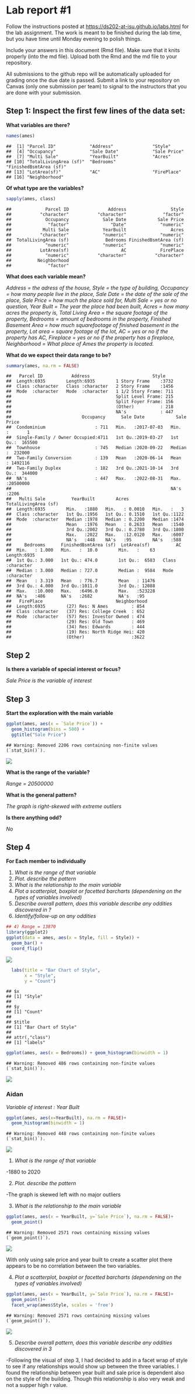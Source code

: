 
<!-- README.md is generated from README.Rmd. Please edit the README.Rmd file -->

# Lab report \#1

Follow the instructions posted at
<https://ds202-at-isu.github.io/labs.html> for the lab assignment. The
work is meant to be finished during the lab time, but you have time
until Monday evening to polish things.

Include your answers in this document (Rmd file). Make sure that it
knits properly (into the md file). Upload both the Rmd and the md file
to your repository.

All submissions to the github repo will be automatically uploaded for
grading once the due date is passed. Submit a link to your repository on
Canvas (only one submission per team) to signal to the instructors that
you are done with your submission.

## Step 1: Inspect the first few lines of the data set:

**What variables are there?**

``` r
names(ames)
```

    ##  [1] "Parcel ID"             "Address"               "Style"                
    ##  [4] "Occupancy"             "Sale Date"             "Sale Price"           
    ##  [7] "Multi Sale"            "YearBuilt"             "Acres"                
    ## [10] "TotalLivingArea (sf)"  "Bedrooms"              "FinishedBsmtArea (sf)"
    ## [13] "LotArea(sf)"           "AC"                    "FirePlace"            
    ## [16] "Neighborhood"

**Of what type are the variables?**

``` r
sapply(ames, class)
```

    ##             Parcel ID               Address                 Style 
    ##           "character"           "character"              "factor" 
    ##             Occupancy             Sale Date            Sale Price 
    ##              "factor"                "Date"             "numeric" 
    ##            Multi Sale             YearBuilt                 Acres 
    ##           "character"             "numeric"             "numeric" 
    ##  TotalLivingArea (sf)              Bedrooms FinishedBsmtArea (sf) 
    ##             "numeric"             "numeric"             "numeric" 
    ##           LotArea(sf)                    AC             FirePlace 
    ##             "numeric"           "character"           "character" 
    ##          Neighborhood 
    ##              "factor"

**What does each variable mean?**

*Address = the adress of the house, Style = the type of building,
Occupancy = how many people live in the place, Sale Date = the date of
the sale of the place, Sale Price = how much the place sold for, Multi
Sale = yes or no question, Year Built = The year the place had been
built, Acres = how many acres the property is, Total Living Area = the
square footage of the property, Bedrooms = amount of bedrooms in the
property, Finished Basement Area = how much squarefootage of finished
basement in the property, Lot area = square footage of the lot, AC = yes
or no if the property has AC, Fireplace = yes or no if the property has
a fireplace, Neighborhood = What place of Ames the property is located.*

**What do we expect their data range to be?**

``` r
summary(ames, na.rm = FALSE)
```

    ##   Parcel ID           Address                        Style     
    ##  Length:6935        Length:6935        1 Story Frame    :3732  
    ##  Class :character   Class :character   2 Story Frame    :1456  
    ##  Mode  :character   Mode  :character   1 1/2 Story Frame: 711  
    ##                                        Split Level Frame: 215  
    ##                                        Split Foyer Frame: 156  
    ##                                        (Other)          : 218  
    ##                                        NA's             : 447  
    ##                           Occupancy      Sale Date            Sale Price      
    ##  Condominium                   : 711   Min.   :2017-07-03   Min.   :       1  
    ##  Single-Family / Owner Occupied:4711   1st Qu.:2019-03-27   1st Qu.:  165500  
    ##  Townhouse                     : 745   Median :2020-09-22   Median :  232000  
    ##  Two-Family Conversion         : 139   Mean   :2020-06-14   Mean   : 1492116  
    ##  Two-Family Duplex             : 182   3rd Qu.:2021-10-14   3rd Qu.:  344000  
    ##  NA's                          : 447   Max.   :2022-08-31   Max.   :20500000  
    ##                                                             NA's   :2206      
    ##   Multi Sale          YearBuilt        Acres         TotalLivingArea (sf)
    ##  Length:6935        Min.   :1880   Min.   : 0.0010   Min.   :   3        
    ##  Class :character   1st Qu.:1956   1st Qu.: 0.1510   1st Qu.:1122        
    ##  Mode  :character   Median :1978   Median : 0.2200   Median :1474        
    ##                     Mean   :1976   Mean   : 0.2633   Mean   :1540        
    ##                     3rd Qu.:2002   3rd Qu.: 0.2780   3rd Qu.:1800        
    ##                     Max.   :2022   Max.   :12.0120   Max.   :6007        
    ##                     NA's   :448    NA's   :95        NA's   :588         
    ##     Bedrooms      FinishedBsmtArea (sf)  LotArea(sf)          AC           
    ##  Min.   : 1.000   Min.   :  10.0        Min.   :    63   Length:6935       
    ##  1st Qu.: 3.000   1st Qu.: 474.0        1st Qu.:  6583   Class :character  
    ##  Median : 3.000   Median : 727.0        Median :  9584   Mode  :character  
    ##  Mean   : 3.319   Mean   : 776.7        Mean   : 11476                     
    ##  3rd Qu.: 4.000   3rd Qu.:1011.0        3rd Qu.: 12088                     
    ##  Max.   :10.000   Max.   :6496.0        Max.   :523228                     
    ##  NA's   :486      NA's   :2682          NA's   :95                         
    ##   FirePlace                            Neighborhood 
    ##  Length:6935        (27) Res: N Ames         : 854  
    ##  Class :character   (37) Res: College Creek  : 652  
    ##  Mode  :character   (57) Res: Investor Owned : 474  
    ##                     (29) Res: Old Town       : 469  
    ##                     (34) Res: Edwards        : 444  
    ##                     (19) Res: North Ridge Hei: 420  
    ##                     (Other)                  :3622

## Step 2

**Is there a variable of special interest or focus?**

*Sale Price is the variable of interest*

## Step 3

**Start the exploration with the main variable**

``` r
ggplot(ames, aes(x = `Sale Price`)) + 
  geom_histogram(bins = 500) +
  ggtitle("Sale Price")
```

    ## Warning: Removed 2206 rows containing non-finite values (`stat_bin()`).

![](README_files/figure-gfm/unnamed-chunk-5-1.png)<!-- -->

**What is the range of the variable?**

*Range = 20500000*

**What is the general pattern?**

*The graph is right-skewed with extreme outliers*

**Is there anything odd?**

*No*

## Step 4

**For Each member to individually**

1.  *What is the range of that variable*
2.  *Plot. describe the pattern*
3.  *What is the relationship to the main variable*
4.  *Plot a scatterplot, boxplot or facetted barcharts (dependening on
    the types of variables involved)*
5.  *Describe overall pattern, does this variable describe any oddities
    discovered in ?*
6.  *Identify/follow-up on any oddities*

``` r
## 4) Range = 13870
library(ggplot2)
ggplot(data = ames, aes(x = Style, fill = Style)) +
  geom_bar() +
  coord_flip()
```

![](README_files/figure-gfm/unnamed-chunk-6-1.png)<!-- -->

``` r
  labs(title = "Bar Chart of Style",
       x = "Style",
       y = "Count")
```

    ## $x
    ## [1] "Style"
    ## 
    ## $y
    ## [1] "Count"
    ## 
    ## $title
    ## [1] "Bar Chart of Style"
    ## 
    ## attr(,"class")
    ## [1] "labels"

``` r
ggplot(ames, aes(x = Bedrooms)) + geom_histogram(binwidth = 1)
```

    ## Warning: Removed 486 rows containing non-finite values (`stat_bin()`).

![](README_files/figure-gfm/unnamed-chunk-7-1.png)<!-- -->

### Aidan

*Variable of interest : Year Built*

``` r
ggplot(ames, aes(x=YearBuilt), na.rm = FALSE)+
  geom_histogram(binwidth = 1)
```

    ## Warning: Removed 448 rows containing non-finite values (`stat_bin()`).

![](README_files/figure-gfm/unnamed-chunk-8-1.png)<!-- -->

1.  *What is the range of that variable*

-1880 to 2020

2.  *Plot. describe the pattern*

-The graph is skewed left with no major outliers

3.  *What is the relationship to the main variable*

``` r
ggplot(ames, aes(x = YearBuilt, y=`Sale Price`), na.rm = FALSE)+
  geom_point()
```

    ## Warning: Removed 2571 rows containing missing values (`geom_point()`).

![](README_files/figure-gfm/unnamed-chunk-9-1.png)<!-- -->

With only using sale price and year built to create a scatter plot there
appears to be no correlation between the two variables.

4.  *Plot a scatterplot, boxplot or facetted barcharts (dependening on
    the types of variables involved)*

``` r
ggplot(ames, aes(x = YearBuilt, y=`Sale Price`), na.rm = FALSE)+
  geom_point()+
  facet_wrap(ames$Style, scales = 'free')
```

    ## Warning: Removed 2571 rows containing missing values (`geom_point()`).

![](README_files/figure-gfm/unnamed-chunk-10-1.png)<!-- -->

5.  *Describe overall pattern, does this variable describe any oddities
    discovered in 3*

-Following the visual of step 3, I had decided to add in a facet wrap of
style to see if any relationships would show up between the three
variables. I found the relationship between year built and sale price is
dependent also on the style of the building. Though this relationship is
also very weak and not a supper high r value.
